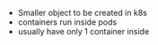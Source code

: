 - Smaller object to be created in k8s
-  containers run inside pods
- usually have only 1 container inside
